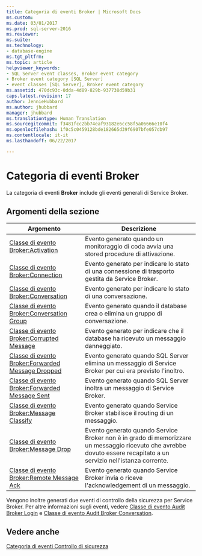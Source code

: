 ```yaml
---
title: Categoria di eventi Broker | Microsoft Docs
ms.custom: 
ms.date: 03/01/2017
ms.prod: sql-server-2016
ms.reviewer: 
ms.suite: 
ms.technology:
- database-engine
ms.tgt_pltfrm: 
ms.topic: article
helpviewer_keywords:
- SQL Server event classes, Broker event category
- Broker event category [SQL Server]
- event classes [SQL Server], Broker event category
ms.assetid: 470dc93c-0dda-4d89-829b-937738d59b31
caps.latest.revision: 17
author: JennieHubbard
ms.author: jhubbard
manager: jhubbard
ms.translationtype: Human Translation
ms.sourcegitcommit: f3481fcc2bb74eaf93182e6cc58f5a06666e10f4
ms.openlocfilehash: 1f0c5c0459128bde182665d39f6907bfe057db97
ms.contentlocale: it-it
ms.lasthandoff: 06/22/2017

---
```

# <a name="broker-event-category"></a>Categoria di eventi Broker
  La categoria di eventi **Broker** include gli eventi generali di Service Broker.  
  
## <a name="in-this-section"></a>Argomenti della sezione  
  
|Argomento|Descrizione|  
|-----------|-----------------|  
|[Classe di evento Broker:Activation](../../relational-databases/event-classes/broker-activation-event-class.md)|Evento generato quando un monitoraggio di coda avvia una stored procedure di attivazione.|  
|[Classe di evento Broker:Connection](../../relational-databases/event-classes/broker-connection-event-class.md)|Evento generato per indicare lo stato di una connessione di trasporto gestita da Service Broker.|  
|[Classe di evento Broker:Conversation](../../relational-databases/event-classes/broker-conversation-event-class.md)|Evento generato per indicare lo stato di una conversazione.|  
|[Classe di evento Broker:Conversation Group](../../relational-databases/event-classes/broker-conversation-group-event-class.md)|Evento generato quando il database crea o elimina un gruppo di conversazione.|  
|[Classe di evento Broker:Corrupted Message](../../relational-databases/event-classes/broker-corrupted-message-event-class.md)|Evento generato per indicare che il database ha ricevuto un messaggio danneggiato.|  
|[Classe di evento Broker:Forwarded Message Dropped](../../relational-databases/event-classes/broker-forwarded-message-dropped-event-class.md)|Evento generato quando SQL Server elimina un messaggio di Service Broker per cui era previsto l'inoltro.|  
|[Classe di evento Broker:Forwarded Message Sent](../../relational-databases/event-classes/broker-forwarded-message-sent-event-class.md)|Evento generato quando SQL Server inoltra un messaggio di Service Broker.|  
|[Classe di evento Broker:Message Classify](../../relational-databases/event-classes/broker-message-classify-event-class.md)|Evento generato quando Service Broker stabilisce il routing di un messaggio.|  
|[Classe di evento Broker:Message Drop](../../relational-databases/event-classes/broker-message-drop-event-class.md)|Evento generato quando Service Broker non è in grado di memorizzare un messaggio ricevuto che avrebbe dovuto essere recapitato a un servizio nell'istanza corrente.|  
|[Classe di evento Broker:Remote Message Ack](../../relational-databases/event-classes/broker-remote-message-ack-event-class.md)|Evento generato quando Service Broker invia o riceve l'acknowledgement di un messaggio.|  
  
 Vengono inoltre generati due eventi di controllo della sicurezza per Service Broker. Per altre informazioni sugli eventi, vedere [Classe di evento Audit Broker Login](../../relational-databases/event-classes/audit-broker-login-event-class.md) e [Classe di evento Audit Broker Conversation](../../relational-databases/event-classes/audit-broker-conversation-event-class.md).  
  
## <a name="see-also"></a>Vedere anche  
 [Categoria di eventi Controllo di sicurezza](../../analysis-services/trace-events/security-audit-event-category.md)  
  
  
